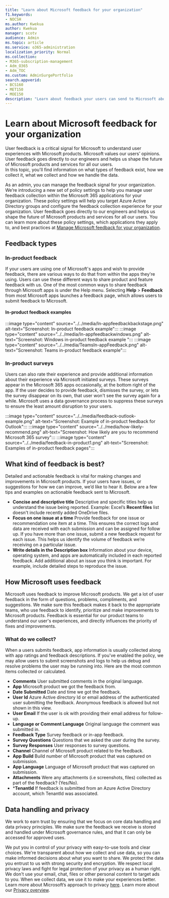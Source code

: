 ```yaml
---
title: "Learn about Microsoft feedback for your organization"
f1.keywords:
- NOCSH
ms.author: Kwekua
author: Kwekua
manager: scotv
audience: Admin
ms.topic: article
ms.service: o365-administration
localization_priority: Normal
ms.collection: 
- M365-subscription-management 
- Adm_O365
- Adm_TOC
ms.custom: AdminSurgePortfolio
search.appverid:
- BCS160
- MET150
- MOE150
description: "Learn about feedback your users can send to Microsoft about Microsoft products."
---
```


# Learn about Microsoft feedback for your organization

User feedback is a critical signal for Microsoft to understand user experiences with Microsoft products. Microsoft values our users’ opinions. User feedback goes directly to our engineers and helps us shape the future of Microsoft products and services for all our users.  
In this topic, you'll find information on what types of feedback exist, how we collect it, what we collect and how we handle the data.

As an admin, you can manage the feedback signal for your organization. We’re introducing a new set of policy settings to help you manage user feedback collection within the Microsoft 365 applications for your organization. These policy settings will help you target Azure Active Directory groups and configure the feedback collection experience for your organization. User feedback goes directly to our engineers and helps us shape the future of Microsoft products and services for all our users. You can learn more about these policy settings, which applications they apply to, and best practices at [Manage Microsoft feedback for your organization](../manage/manage-feedback-ms-org.md).

## Feedback types

### In-product feedback

If your users are using one of Microsoft's apps and wish to provide feedback, there are various ways to do that from within the apps they're using. Users can use these different ways to share product and feature feedback with us. One of the most common ways to share feedback through Microsoft apps is under the Help menu. Selecting **Help** > **Feedback** from most Microsoft apps launches a feedback page, which allows users to submit feedback to Microsoft.

#### In-product feedback examples

:::image type="content" source="../../media/In-appfeedbackbackstage.png" alt-text="Screenshot: In-product feedback example":::
:::image type="content" source="../../media/In-appfeedbackwindows.png" alt-text="Screenshot: Windows in-product feedback example ":::
:::image type="content" source="../../media/TeamsIn-appFeedback.png" alt-text="Screenshot: Teams in-product feedback example":::

### In-product surveys

Users can also rate their experience and provide additional information about their experience via Microsoft initiated surveys. These surveys appear in the Microsoft 365 apps occasionally, at the bottom right of the app. If the user decides to provide feedback, dismisses the survey, or lets the survey disappear on its own, that user won't see the survey again for a while. Microsoft uses a data governance process to suppress these surveys to ensure the least amount disruption to your users.

:::image type="content" source="../../media/feedback-outlook-example.png" alt-text="Screenshot: Example of in-product feedback for Outlook":::
:::image type="content" source="../../media/how-likely-recommend.png" alt-text="Screenshot: How likely are you to recommend Microsoft 365 survey":::
:::image type="content" source="../../media/feedback-in-product1.png" alt-text="Screenshot: Examples of in-product feedback pages":::

## What kind of feedback is best?

Detailed and actionable feedback is vital for making changes and improvements in Microsoft products. If your users have issues, or suggestions for how we can improve, we’d like to hear it. Below are a few tips and examples on actionable feedback sent to Microsoft.

- **Concise and descriptive title**   Descriptive and specific titles help us understand the issue being reported. Example: Excel’s **Recent files** list doesn't include recently added OneDrive files.
- **Focus on one issue at a time**   Provide feedback for one issue or recommendation one item at a time. This ensures the correct logs and data are received with each submission and can be assigned for follow up. If you have more than one issue, submit a new feedback request for each issue. This helps us identify the volume of feedback we’re receiving on a particular issue.
- **Write details in the Description box**   Information about your device, operating system, and apps are automatically included in each reported feedback. Add additional about an issue you think is important. For example, include detailed steps to reproduce the issue.

## How Microsoft uses feedback

Microsoft uses feedback to improve Microsoft products. We get a lot of user feedback in the form of questions, problems, compliments, and suggestions. We make sure this feedback makes it back to the appropriate teams, who use feedback to identify, prioritize and make improvements to Microsoft products. Feedback is essential for our product teams to understand our user's experiences, and directly influences the priority of fixes and improvements.

### What do we collect?

When a users submits feedback, app information is usually collected along with app ratings and feedback descriptions.  If you've enabled the policy, we may allow users to submit screenshots and logs to help us debug and resolve problems the user may be running into. Here are the most common items collected or calculated.

- **Comments**   User submitted comments in the original language.
- **App**   Microsoft product we got the feedback from.
- **Date Submitted**   Date and time we got the feedback.
- **User Id**   Azure Active directory Id or email address of the authenticated user submitting the feedback. Anonymous feedback is allowed but not shown in this view.
- **User Email**   If the user is ok with providing their email address for follow-up.
- **Language or Comment Language**   Original language the comment was submitted in.
- **Feedback Type**   Survey feedback or in-app feedback.
- **Survey Questions**   Questions that we asked the user during the survey.
- **Survey Responses**   User responses to survey questions.
- **Channel**   Channel of Microsoft product related to the feedback.
- **App Build**   Build number of Microsoft product that was captured on submission.
- **App Language**   Language of Microsoft product that was captured on submission.
- **Attachments**   Were any attachments (i.e screenshots, files) collected as part of the feedback? (Yes/No).
- ***TenantId**   If feedback is submitted from an Azure Active Directory account, which TenantId was associated.

## Data handling and privacy

We work to earn trust by ensuring that we focus on core data handling and data privacy principles.
We make sure the feedback we receive is stored and handled under Microsoft governance rules, and that it can only be accessed for approved uses.

We put you in control of your privacy with easy-to-use tools and clear choices. We're transparent about how we collect and use data, so you can make informed decisions about what you want to share. We protect the data you entrust to us with strong security and encryption. We respect local privacy laws and fight for legal protection of your privacy as a human right. We don't use your email, chat, files or other personal content to target ads to you. When we collect data, we use it to make your experiences better. Learn more about Microsoft’s approach to privacy [here](https://privacy.microsoft.com/). Learn more about our [Privacy overview](/compliance/assurance/assurance-privacy).
